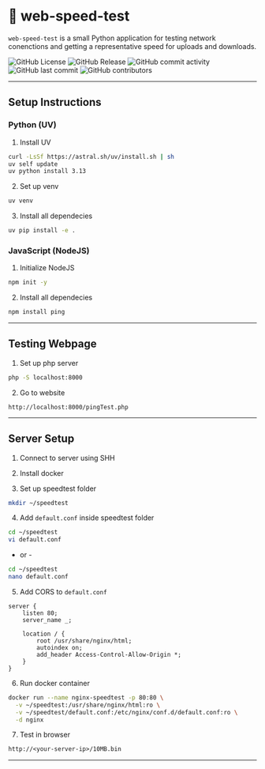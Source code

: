 # 📌 web-speed-test
`web-speed-test` is a small Python application for testing network conenctions and getting a representative speed for uploads and downloads. 

![GitHub License](https://img.shields.io/github/license/kscardinal/web-speed-test)
![GitHub Release](https://img.shields.io/github/v/release/kscardinal/web-speed-test)
![GitHub commit activity](https://img.shields.io/github/commit-activity/t/kscardinal/web-speed-test)
![GitHub last commit](https://img.shields.io/github/last-commit/kscardinal/web-speed-test)
![GitHub contributors](https://img.shields.io/github/contributors/kscardinal/web-speed-test)

---

## Setup Instructions

### Python (UV)

1. Install UV
``` bash
curl -LsSf https://astral.sh/uv/install.sh | sh
uv self update
uv python install 3.13
```
2.  Set up venv
``` bash
uv venv
```
3. Install all dependecies
``` bash
uv pip install -e .
```

### JavaScript (NodeJS)

1. Initialize NodeJS
``` bash
npm init -y
```

2. Install all dependecies
``` bash
npm install ping
```

---

## Testing Webpage

1. Set up php server
``` bash
php -S localhost:8000
```

2. Go to website
```
http://localhost:8000/pingTest.php
```

---

## Server Setup

1. Connect to server using SHH

2. Install docker

3. Set up speedtest folder
``` bash
mkdir ~/speedtest
```

4. Add `default.conf` inside speedtest folder
```bash
cd ~/speedtest
vi default.conf
```
- or -
```bash
cd ~/speedtest
nano default.conf
```
5. Add CORS to `default.conf`
``` nginx
server {
    listen 80;
    server_name _;

    location / {
        root /usr/share/nginx/html;
        autoindex on;
        add_header Access-Control-Allow-Origin *;
    }
}
```
6. Run docker container
```bash
docker run --name nginx-speedtest -p 80:80 \
  -v ~/speedtest:/usr/share/nginx/html:ro \
  -v ~/speedtest/default.conf:/etc/nginx/conf.d/default.conf:ro \
  -d nginx
```

7. Test in browser
``` txt
http://<your-server-ip>/10MB.bin
```


---